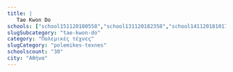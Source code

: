 ```yaml
---
title: |
   Tae Kwon Do
schools: ["school151120180558","school131120182358","school141120181017","school191120181910","school151120180446","school241120181534","school151120180544","school221120182300","school141120180320","school231120181032","school211120180905","school161120182358","school131120180403","school251120181953","school191120181046","school131120182246","school171120182300","school241120181827","school141120180544","school151120181953","school141120180208","school131120180544","school261120182329","school191120180348","school131120180446","school271120180124","school191120181115","school021220181827","school151120180222","school021220181158"]
slugSubcategory: "tae-kwon-do"
category: "Πολεμικές τέχνες"
slugCategory: "polemikes-texnes"
schoolscount: "30"
city: "Αθήνα"
---
```


